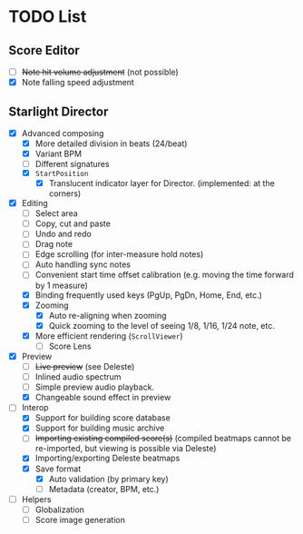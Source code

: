 ﻿# TODO List

## Score Editor

- [ ] <del>Note hit volume adjustment</del> (not possible)
- [x] Note falling speed adjustment

## Starlight Director

- [x] Advanced composing
  - [x] More detailed division in beats (24/beat)
  - [x] Variant BPM
  - [ ] Different signatures
  - [x] `StartPosition`
    - [x] Translucent indicator layer for Director. (implemented: at the corners)
- [x] Editing
  - [ ] Select area
  - [ ] Copy, cut and paste
  - [ ] Undo and redo
  - [ ] Drag note
  - [ ] Edge scrolling (for inter-measure hold notes)
  - [ ] Auto handling sync notes
  - [ ] Convenient start time offset calibration (e.g. moving the time forward by 1 measure)
  - [x] Binding frequently used keys (PgUp, PgDn, Home, End, etc.)
  - [x] Zooming
    - [x] Auto re-aligning when zooming
    - [x] Quick zooming to the level of seeing 1/8, 1/16, 1/24 note, etc.
  - [x] More efficient rendering (`ScrollViewer`)
    - [ ] Score Lens
- [x] Preview
  - [ ] <del>Live preview</del> (see Deleste)
  - [ ] Inlined audio spectrum
  - [ ] Simple preview audio playback.
  - [x] Changeable sound effect in preview
- [ ] Interop
  - [x] Support for building score database
  - [x] Support for building music archive
  - [ ] <del>Importing existing compiled score(s)</del> (compiled beatmaps cannot be re-imported, but viewing is possible via Deleste)
  - [x] Importing/exporting Deleste beatmaps
  - [x] Save format
    - [x] Auto validation (by primary key)
    - [ ] Metadata (creator, BPM, etc.)
- [ ] Helpers
  - [ ] Globalization
  - [ ] Score image generation
